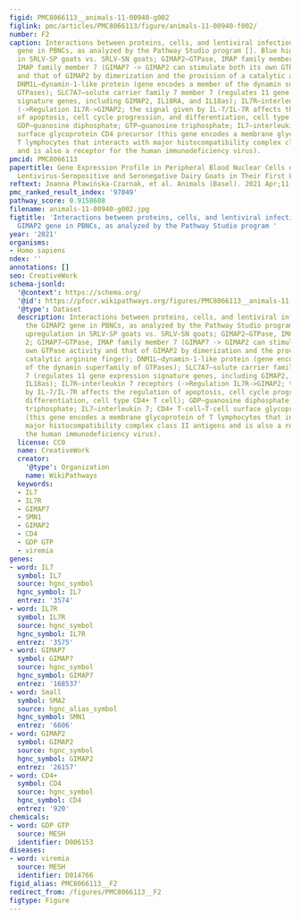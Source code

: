 ```yaml
---
figid: PMC8066113__animals-11-00940-g002
figlink: pmc/articles/PMC8066113/figure/animals-11-00940-f002/
number: F2
caption: Interactions between proteins, cells, and lentiviral infection for the GIMAP2
  gene in PBNCs, as analyzed by the Pathway Studio program []. Blue highlights upregulation
  in SRLV-SP goats vs. SRLV-SN goats; GIMAP2—GTPase, IMAP family member 2; GIMAP7—GTPase,
  IMAP family member 7 (GIMAP7 -> GIMAP2 can stimulate both its own GTPase activity
  and that of GIMAP2 by dimerization and the provision of a catalytic arginine finger);
  DNM1L—dynamin-1-like protein (gene encodes a member of the dynamin superfamily of
  GTPases); SLC7A7—solute carrier family 7 member 7 (regulates 11 gene expression
  signature genes, including GIMAP2, IL10RA, and IL18as); IL7R—interleukin 7 receptors
  (->Regulation IL7R->GIMAP2; the signal given by IL-7/IL-7R affects the regulation
  of apoptosis, cell cycle progression, and differentiation, cell type CD4+ T cell);
  GDP—guanosine diphosphate; GTP—guanosine triphosphate; IL7—interleukin 7; CD4+ T-cell—T-cell
  surface glycoprotein CD4 precursor (this gene encodes a membrane glycoprotein of
  T lymphocytes that interacts with major histocompatibility complex class II antigens
  and is also a receptor for the human immunodeficiency virus).
pmcid: PMC8066113
papertitle: Gene Expression Profile in Peripheral Blood Nuclear Cells of Small Ruminant
  Lentivirus-Seropositive and Seronegative Dairy Goats in Their First Lactation.
reftext: Joanna Pławińska-Czarnak, et al. Animals (Basel). 2021 Apr;11(4):940.
pmc_ranked_result_index: '97049'
pathway_score: 0.9158608
filename: animals-11-00940-g002.jpg
figtitle: 'Interactions between proteins, cells, and lentiviral infection for the
  GIMAP2 gene in PBNCs, as analyzed by the Pathway Studio program '
year: '2021'
organisms:
- Homo sapiens
ndex: ''
annotations: []
seo: CreativeWork
schema-jsonld:
  '@context': https://schema.org/
  '@id': https://pfocr.wikipathways.org/figures/PMC8066113__animals-11-00940-g002.html
  '@type': Dataset
  description: Interactions between proteins, cells, and lentiviral infection for
    the GIMAP2 gene in PBNCs, as analyzed by the Pathway Studio program []. Blue highlights
    upregulation in SRLV-SP goats vs. SRLV-SN goats; GIMAP2—GTPase, IMAP family member
    2; GIMAP7—GTPase, IMAP family member 7 (GIMAP7 -> GIMAP2 can stimulate both its
    own GTPase activity and that of GIMAP2 by dimerization and the provision of a
    catalytic arginine finger); DNM1L—dynamin-1-like protein (gene encodes a member
    of the dynamin superfamily of GTPases); SLC7A7—solute carrier family 7 member
    7 (regulates 11 gene expression signature genes, including GIMAP2, IL10RA, and
    IL18as); IL7R—interleukin 7 receptors (->Regulation IL7R->GIMAP2; the signal given
    by IL-7/IL-7R affects the regulation of apoptosis, cell cycle progression, and
    differentiation, cell type CD4+ T cell); GDP—guanosine diphosphate; GTP—guanosine
    triphosphate; IL7—interleukin 7; CD4+ T-cell—T-cell surface glycoprotein CD4 precursor
    (this gene encodes a membrane glycoprotein of T lymphocytes that interacts with
    major histocompatibility complex class II antigens and is also a receptor for
    the human immunodeficiency virus).
  license: CC0
  name: CreativeWork
  creator:
    '@type': Organization
    name: WikiPathways
  keywords:
  - IL7
  - IL7R
  - GIMAP7
  - SMN1
  - GIMAP2
  - CD4
  - GDP GTP
  - viremia
genes:
- word: IL7
  symbol: IL7
  source: hgnc_symbol
  hgnc_symbol: IL7
  entrez: '3574'
- word: IL7R
  symbol: IL7R
  source: hgnc_symbol
  hgnc_symbol: IL7R
  entrez: '3575'
- word: GIMAP7
  symbol: GIMAP7
  source: hgnc_symbol
  hgnc_symbol: GIMAP7
  entrez: '168537'
- word: Small
  symbol: SMA2
  source: hgnc_alias_symbol
  hgnc_symbol: SMN1
  entrez: '6606'
- word: GIMAP2
  symbol: GIMAP2
  source: hgnc_symbol
  hgnc_symbol: GIMAP2
  entrez: '26157'
- word: CD4+
  symbol: CD4
  source: hgnc_symbol
  hgnc_symbol: CD4
  entrez: '920'
chemicals:
- word: GDP GTP
  source: MESH
  identifier: D006153
diseases:
- word: viremia
  source: MESH
  identifier: D014766
figid_alias: PMC8066113__F2
redirect_from: /figures/PMC8066113__F2
figtype: Figure
---
```

